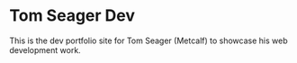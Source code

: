 # Tom Seager Dev

This is the dev portfolio site for Tom Seager (Metcalf) to showcase his web development work.
